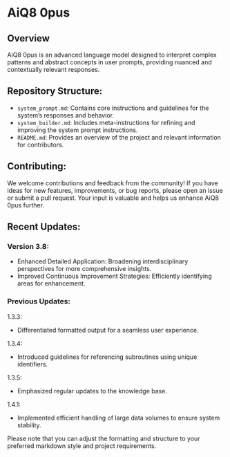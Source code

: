# AiQ8 0pus

## Overview

AiQ8 0pus is an advanced language model designed to interpret complex patterns and abstract concepts in user prompts, providing nuanced and contextually relevant responses.

## Repository Structure:

- `system_prompt.md`: Contains core instructions and guidelines for the system’s responses and behavior.
- `system_builder.md`: Includes meta-instructions for refining and improving the system prompt instructions.
- `README.md`: Provides an overview of the project and relevant information for contributors.

## Contributing:

We welcome contributions and feedback from the community! If you have ideas for new features, improvements, or bug reports, please open an issue or submit a pull request. Your input is valuable and helps us enhance AiQ8 0pus further.

## Recent Updates:

### Version 3.8:

- Enhanced Detailed Application: Broadening interdisciplinary perspectives for more comprehensive insights.
- Improved Continuous Improvement Strategies: Efficiently identifying areas for enhancement.

### Previous Updates:

1.3.3:
   - Differentiated formatted output for a seamless user experience.

1.3.4:
   - Introduced guidelines for referencing subroutines using unique identifiers.

1.3.5:
   - Emphasized regular updates to the knowledge base.

1.4.1:
   - Implemented efficient handling of large data volumes to ensure system stability.

Please note that you can adjust the formatting and structure to your preferred markdown style and project requirements.